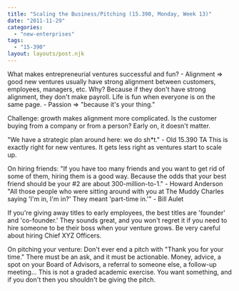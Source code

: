 ```yaml
---
title: "Scaling the Business/Pitching (15.390, Monday, Week 13)"
date: "2011-11-29"
categories: 
  - "new-enterprises"
tags: 
  - "15-390"
layout: layouts/post.njk
---
```


What makes entrepreneurial ventures successful and fun? - Alignment => good new ventures usually have strong alignment between customers, employees, managers, etc. Why? Because if they don't have strong alignment, they don't make payroll. Life is fun when everyone is on the same page. - Passion => "because it's your thing."

Challenge: growth makes alignment more complicated. Is the customer buying from a company or from a person? Early on, it doesn't matter.

"We have a strategic plan around here: we do sh\*t." - Old 15.390 TA This is exactly right for new ventures. It gets less right as ventures start to scale up.

On hiring friends: "If you have too many friends and you want to get rid of some of them, hiring them is a good way. Because the odds that your best friend should be your #2 are about 300-million-to-1." - Howard Anderson "All those people who were sitting around with you at The Muddy Charles saying 'I'm in, I'm in?' They meant 'part-time in.'" - Bill Aulet

If you're giving away titles to early employees, the best titles are 'founder' and 'co-founder.' They sounds great, and you won't regret it if you need to hire someone to be their boss when your venture grows. Be very careful about hiring Chief XYZ Officers.

On pitching your venture: Don't ever end a pitch with "Thank you for your time." There must be an ask, and it must be actionable. Money, advice, a spot on your Board of Advisors, a referral to someone else, a follow-up meeting... This is not a graded academic exercise. You want something, and if you don't then you shouldn't be giving the pitch.
